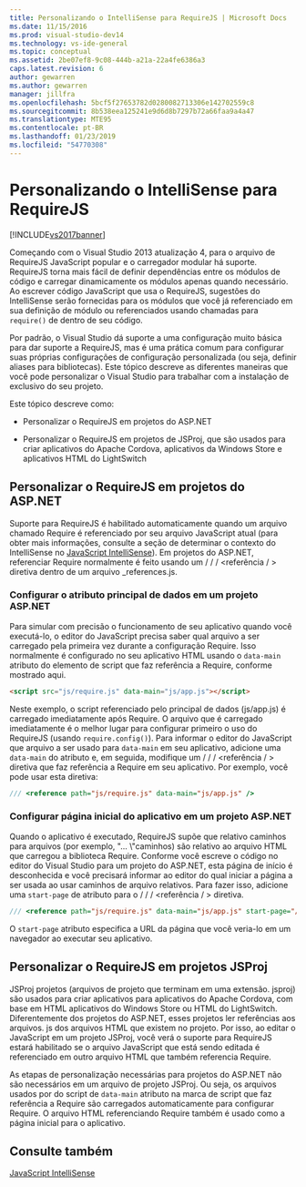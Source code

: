 ```yaml
---
title: Personalizando o IntelliSense para RequireJS | Microsoft Docs
ms.date: 11/15/2016
ms.prod: visual-studio-dev14
ms.technology: vs-ide-general
ms.topic: conceptual
ms.assetid: 2be07ef8-9c08-444b-a21a-22a4fe6386a3
caps.latest.revision: 6
author: gewarren
ms.author: gewarren
manager: jillfra
ms.openlocfilehash: 5bcf5f27653782d0280082713306e142702559c8
ms.sourcegitcommit: 8b538eea125241e9d6d8b7297b72a66faa9a4a47
ms.translationtype: MTE95
ms.contentlocale: pt-BR
ms.lasthandoff: 01/23/2019
ms.locfileid: "54770308"
---
```

# <a name="customizing-intellisense-for-requirejs"></a>Personalizando o IntelliSense para RequireJS
[!INCLUDE[vs2017banner](../includes/vs2017banner.md)]

Começando com o Visual Studio 2013 atualização 4, para o arquivo de RequireJS JavaScript popular e o carregador modular há suporte. RequireJS torna mais fácil de definir dependências entre os módulos de código e carregar dinamicamente os módulos apenas quando necessário. Ao escrever código JavaScript que usa o RequireJS, sugestões do IntelliSense serão fornecidas para os módulos que você já referenciado em sua definição de módulo ou referenciados usando chamadas para `require()` de dentro de seu código.  
  
 Por padrão, o Visual Studio dá suporte a uma configuração muito básica para dar suporte a RequireJS, mas é uma prática comum para configurar suas próprias configurações de configuração personalizada (ou seja, definir aliases para bibliotecas). Este tópico descreve as diferentes maneiras que você pode personalizar o Visual Studio para trabalhar com a instalação de exclusivo do seu projeto.  
  
 Este tópico descreve como:  
  
-   Personalizar o RequireJS em projetos do ASP.NET  
  
-   Personalizar o RequireJS em projetos de JSProj, que são usados para criar aplicativos do Apache Cordova, aplicativos da Windows Store e aplicativos HTML do LightSwitch  
  
## <a name="customize-requirejs-in-aspnet-projects"></a>Personalizar o RequireJS em projetos do ASP.NET  
 Suporte para RequireJS é habilitado automaticamente quando um arquivo chamado Require é referenciado por seu arquivo JavaScript atual (para obter mais informações, consulte a seção de determinar o contexto do IntelliSense no [JavaScript IntelliSense](../ide/javascript-intellisense.md)). Em projetos do ASP.NET, referenciar Require normalmente é feito usando um / / / \<referência / > diretiva dentro de um arquivo _references.js.  
  
### <a name="configure-the-data-main-attribute-in-an-aspnet-project"></a>Configurar o atributo principal de dados em um projeto ASP.NET  
 Para simular com precisão o funcionamento de seu aplicativo quando você executá-lo, o editor do JavaScript precisa saber qual arquivo a ser carregado pela primeira vez durante a configuração Require. Isso normalmente é configurado no seu aplicativo HTML usando o `data-main` atributo do elemento de script que faz referência a Require, conforme mostrado aqui.  
  
```html  
<script src="js/require.js" data-main="js/app.js"></script>  
```  
  
 Neste exemplo, o script referenciado pelo principal de dados (js/app.js) é carregado imediatamente após Require. O arquivo que é carregado imediatamente é o melhor lugar para configurar primeiro o uso do RequireJS (usando `require.config()`). Para informar o editor do JavaScript que arquivo a ser usado para `data-main` em seu aplicativo, adicione uma `data-main` do atributo e, em seguida, modifique um / / / \<referência / > diretiva que faz referência a Require em seu aplicativo. Por exemplo, você pode usar esta diretiva:  
  
```javascript  
/// <reference path="js/require.js" data-main="js/app.js" />  
```  
  
### <a name="configure-the-application-start-page-in-an-aspnet-project"></a>Configurar página inicial do aplicativo em um projeto ASP.NET  
 Quando o aplicativo é executado, RequireJS supõe que relativo caminhos para arquivos (por exemplo, "... \\"caminhos) são relativo ao arquivo HTML que carregou a biblioteca Require. Conforme você escreve o código no editor do Visual Studio para um projeto do ASP.NET, esta página de início é desconhecida e você precisará informar ao editor do qual iniciar a página a ser usada ao usar caminhos de arquivo relativos. Para fazer isso, adicione uma `start-page` de atributo para o / / / \<referência / > diretiva.  
  
```javascript  
/// <reference path="js/require.js" data-main="js/app.js" start-page="/app/index.html" />  
```  
  
 O `start-page` atributo especifica a URL da página que você veria-lo em um navegador ao executar seu aplicativo.  
  
## <a name="customize-requirejs-in-jsproj-projects"></a>Personalizar o RequireJS em projetos JSProj  
 JSProj projetos (arquivos de projeto que terminam em uma extensão. jsproj) são usados para criar aplicativos para aplicativos do Apache Cordova, com base em HTML aplicativos do Windows Store ou HTML do LightSwitch. Diferentemente dos projetos do ASP.NET, esses projetos ler referências aos arquivos. js dos arquivos HTML que existem no projeto. Por isso, ao editar o JavaScript em um projeto JSProj, você verá o suporte para RequireJS estará habilitado se o arquivo JavaScript que está sendo editada é referenciado em outro arquivo HTML que também referencia Require.  
  
 As etapas de personalização necessárias para projetos do ASP.NET não são necessários em um arquivo de projeto JSProj. Ou seja, os arquivos usados por do script de `data-main` atributo na marca de script que faz referência a Require são carregados automaticamente para configurar Require. O arquivo HTML referenciando Require também é usado como a página inicial para o aplicativo.  
  
## <a name="see-also"></a>Consulte também  
 [JavaScript IntelliSense](../ide/javascript-intellisense.md)
